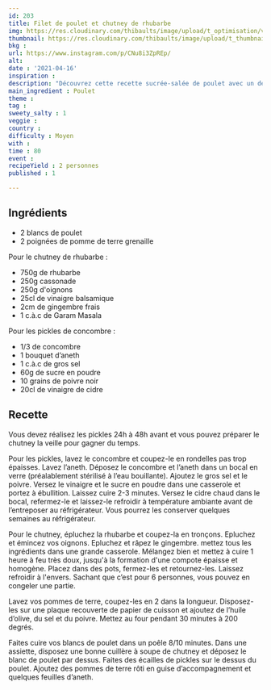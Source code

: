 ```yaml
---
id: 203
title: Filet de poulet et chutney de rhubarbe
img: https://res.cloudinary.com/thibaults/image/upload/t_optimisation/v1618679749/Recipes/20210416_poulet_chutney_rhubarbe.jpg
thumbnail: https://res.cloudinary.com/thibaults/image/upload/t_thumbnail_josie/v1618679749/Recipes/20210416_poulet_chutney_rhubarbe.jpg
bkg : 
url: https://www.instagram.com/p/CNu8i3ZpREp/
alt: 
date : '2021-04-16'
inspiration : 
description: "Découvrez cette recette sucrée-salée de poulet avec un délicieux chutney de rhubarbe."
main_ingredient : Poulet
theme : 
tag : 
sweety_salty : 1
veggie : 
country : 
difficulty : Moyen
with : 
time : 80
event : 
recipeYield : 2 personnes
published : 1

---
```


## Ingrédients
 - 2 blancs de poulet
 - 2 poignées de pomme de terre grenaille

Pour le chutney de rhubarbe :
 - 750g de rhubarbe
 - 250g cassonade
 - 250g d'oignons
 - 25cl de vinaigre balsamique
 - 2cm de gingembre frais
 - 1 c.à.c de Garam Masala

Pour les pickles de concombre :
 - 1/3 de concombre
 - 1 bouquet d’aneth
 - 1 c.à.c de gros sel
 - 60g de sucre en poudre
 - 10 grains de poivre noir
 - 20cl de vinaigre de cidre

## Recette
Vous devez réalisez les pickles 24h à 48h avant et vous pouvez préparer le chutney la veille pour gagner du temps.

Pour les pickles, lavez le concombre et coupez-le en rondelles pas trop épaisses. Lavez l’aneth. Déposez le concombre et l’aneth dans un bocal en verre (préalablement stérilisé à l’eau bouillante). Ajoutez le gros sel et le poivre. Versez le vinaigre et le sucre en poudre dans une casserole et portez à ébullition. Laissez cuire 2-3 minutes. Versez le cidre chaud dans le bocal, refermez-le et laissez-le refroidir à température ambiante avant de l’entreposer au réfrigérateur. Vous pourrez les conserver quelques semaines au réfrigérateur.

Pour le chutney, épluchez la rhubarbe et coupez-la en tronçons. Epluchez et émincez vos oignons. Epluchez et râpez le gingembre. mettez tous les ingrédients dans une grande casserole. Mélangez bien et mettez à cuire 1 heure à feu très doux, jusqu'à la formation d'une compote épaisse et homogène.
Placez dans des pots, fermez-les et retournez-les. Laissez refroidir à l'envers. Sachant que c’est pour 6 personnes, vous pouvez en congeler une partie.

Lavez vos pommes de terre, coupez-les en 2 dans la longueur. Disposez-les sur une plaque recouverte de papier de cuisson et ajoutez de l’huile d’olive, du sel et du poivre. Mettez au four pendant 30 minutes à 200 degrés.

Faites cuire vos blancs de poulet dans un poêle 8/10 minutes. Dans une assiette, disposez une bonne cuillère à soupe de chutney et déposez le blanc de poulet par dessus. Faites des écailles de pickles sur le dessus du poulet. Ajoutez des pommes de terre rôti en guise d’accompagnement et quelques feuilles d’aneth.